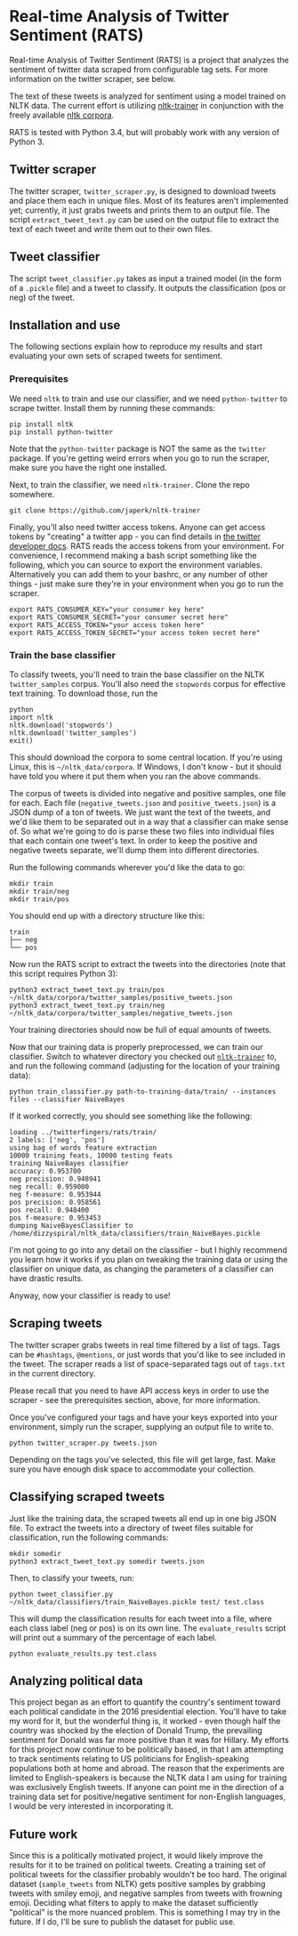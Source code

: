 # Real-time Analysis of Twitter Sentiment (RATS)
Real-time Analysis of Twitter Sentiment (RATS) is a project that analyzes the sentiment of twitter data scraped from configurable tag sets.
For more information on the twitter scraper, see below.

The text of these tweets is analyzed for sentiment using a model trained on NLTK data.
The current effort is utilizing [nltk-trainer](https://github.com/japerk/nltk-trainer) in conjunction with the freely available [nltk corpora](http://www.nltk.org/data.html).

RATS is tested with Python 3.4, but will probably work with any version of Python 3.

## Twitter scraper
The twitter scraper, `twitter_scraper.py`, is designed to download tweets and place them each in unique files.
Most of its features aren't implemented yet; currently, it just grabs tweets and prints them to an output file.
The script `extract_tweet_text.py` can be used on the output file to extract the text of each tweet and write them out to their own files.

## Tweet classifier
The script `tweet_classifier.py` takes as input a trained model (in the form of a `.pickle` file) and a tweet to classify.
It outputs the classification (pos or neg) of the tweet.

## Installation and use
The following sections explain how to reproduce my results and start evaluating your own sets of scraped tweets for sentiment. 

### Prerequisites
We need `nltk` to train and use our classifier, and we need `python-twitter` to scrape twitter.
Install them by running these commands:

```
pip install nltk
pip install python-twitter
```

Note that the `python-twitter` package is NOT the same as the `twitter` package.
If you're getting weird errors when you go to run the scraper, make sure you have the right one installed.

Next, to train the classifier, we need `nltk-trainer`.
Clone the repo somewhere.

```
git clone https://github.com/japerk/nltk-trainer
```

Finally, you'll also need twitter access tokens.
Anyone can get access tokens by "creating" a twitter app - you can find details in [the twitter developer docs](https://developer.twitter.com/en/docs/basics/authentication/guides/access-tokens.html).
RATS reads the access tokens from your environment.
For convenience, I recommend making a bash script something like the following, which you can source to export the environment variables.
Alternatively you can add them to your bashrc, or any number of other things - just make sure they're in your environment when you go to run the scraper.

```
export RATS_CONSUMER_KEY="your consumer key here"
export RATS_CONSUMER_SECRET="your consumer secret here"
export RATS_ACCESS_TOKEN="your access token here"
export RATS_ACCESS_TOKEN_SECRET="your access token secret here"
```

### Train the base classifier
To classify tweets, you'll need to train the base classifier on the NLTK `twitter_samples` corpus.
You'll also need the `stopwords` corpus for effective text training.
To download those, run the 

```
python
import nltk
nltk.download('stopwords')
nltk.download('twitter_samples')
exit()
```

This should download the corpora to some central location.
If you're using Linux, this is `~/nltk_data/corpora`.
If Windows, I don't know - but it should have told you where it put them when you ran the above commands.

The corpus of tweets is divided into negative and positive samples, one file for each.
Each file (`negative_tweets.json` and `positive_tweets.json`) is a JSON dump of a ton of tweets.
We just want the text of the tweets, and we'd like them to be separated out in a way that a classifier can make sense of.
So what we're going to do is parse these two files into individual files that each contain one tweet's text.
In order to keep the positive and negative tweets separate, we'll dump them into different directories.

Run the following commands wherever you'd like the data to go:

```
mkdir train
mkdir train/neg
mkdir train/pos
```

You should end up with a directory structure like this:

```
train
├── neg
└── pos
```

Now run the RATS script to extract the tweets into the directories (note that this script requires Python 3):

```
python3 extract_tweet_text.py train/pos ~/nltk_data/corpora/twitter_samples/positive_tweets.json
python3 extract_tweet_text.py train/neg ~/nltk_data/corpora/twitter_samples/negative_tweets.json
```

Your training directories should now be full of equal amounts of tweets.

Now that our training data is properly preprocessed, we can train our classifier.
Switch to whatever directory you checked out [`nltk-trainer`](https://github.com/japerk/nltk-trainer) to, and run the following command (adjusting for the location of your training data):

```
python train_classifier.py path-to-training-data/train/ --instances files --classifier NaiveBayes
```

If it worked correctly, you should see something like the following:

```
loading ../twitterfingers/rats/train/
2 labels: ['neg', 'pos']
using bag of words feature extraction
10000 training feats, 10000 testing feats
training NaiveBayes classifier
accuracy: 0.953700
neg precision: 0.948941
neg recall: 0.959000
neg f-measure: 0.953944
pos precision: 0.958561
pos recall: 0.948400
pos f-measure: 0.953453
dumping NaiveBayesClassifier to /home/dizzyspiral/nltk_data/classifiers/train_NaiveBayes.pickle
```

I'm not going to go into any detail on the classifier - but I highly recommend you learn how it works if you plan on tweaking the training data or using the classifier on unique data, as changing the parameters of a classifier can have drastic results.

Anyway, now your classifier is ready to use!

## Scraping tweets
The twitter scraper grabs tweets in real time filtered by a list of tags.
Tags can be `#hashtags`, `@mentions`, or just words that you'd like to see included in the tweet.
The scraper reads a list of space-separated tags out of `tags.txt` in the current directory.

Please recall that you need to have API access keys in order to use the scraper - see the prerequisites section, above, for more information.

Once you've configured your tags and have your keys exported into your environment, simply run the scraper, supplying an output file to write to.

```
python twitter_scraper.py tweets.json
```

Depending on the tags you've selected, this file will get large, fast.
Make sure you have enough disk space to accommodate your collection.

## Classifying scraped tweets
Just like the training data, the scraped tweets all end up in one big JSON file.
To extract the tweets into a directory of tweet files suitable for classification, run the following commands:

```
mkdir somedir
python3 extract_tweet_text.py somedir tweets.json
```

Then, to classify your tweets, run:

```
python tweet_classifier.py ~/nltk_data/classifiers/train_NaiveBayes.pickle test/ test.class
```

This will dump the classification results for each tweet into a file, where each class label (neg or pos) is on its own line.
The `evaluate_results` script will print out a summary of the percentage of each label.

```
python evaluate_results.py test.class 
```

## Analyzing political data
This project began as an effort to quantify the country's sentiment toward each political candidate in the 2016 presidential election.
You'll have to take my word for it, but the wonderful thing is, it worked - even though half the country was shocked by the election of Donald Trump, the prevailing sentiment for Donald was far more positive than it was for Hillary.
My efforts for this project now continue to be politically based, in that I am attempting to track sentiments relating to US politicians for English-speaking populations both at home and abroad.
The reason that the experiments are limited to English-speakers is because the NLTK data I am using for training was exclusively English tweets.
If anyone can point me in the direction of a training data set for positive/negative sentiment for non-English languages, I would be very interested in incorporating it.

## Future work
Since this is a politically motivated project, it would likely improve the results for it to be trained on political tweets.
Creating a training set of political tweets for the classifier probably wouldn't be too hard.
The original dataset (`sample_tweets` from NLTK) gets positive samples by grabbing tweets with smiley emoji, and negative samples from tweets with frowning emoji.
Deciding what filters to apply to make the dataset sufficiently "political" is the more nuanced problem.
This is something I may try in the future.
If I do, I'll be sure to publish the dataset for public use.
